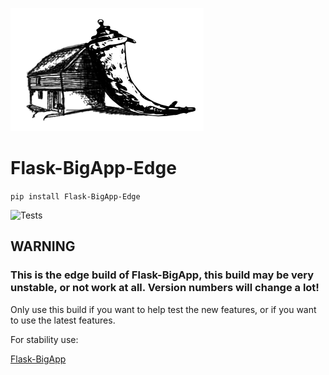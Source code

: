 ![](https://raw.githubusercontent.com/CheeseCake87/Flask-BigApp/master/app/theme/static/img/Flask-BigApp-Logo.png)

# Flask-BigApp-Edge

`pip install Flask-BigApp-Edge`

![Tests](https://github.com/CheeseCake87/Flask-BigApp/actions/workflows/tests.yml/badge.svg)

## WARNING

### This is the edge build of Flask-BigApp, this build may be very unstable, or not work at all. Version numbers will change a lot!

Only use this build if you want to help test the new features, or if you want to use the latest features.

For stability use:

[Flask-BigApp](https://pypi.org/project/Flask-BigApp/)
